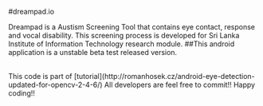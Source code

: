 #dreampad.io

<p>Dreampad is a Austism Screening Tool that contains eye contact, response and vocal disability. This screening process is developed for Sri Lanka Institute of Information Technology research module. 
##This android application is a unstable beta test released version.</p>
<br/>
This code is part of [tutorial](http://romanhosek.cz/android-eye-detection-updated-for-opencv-2-4-6/)
All developers are feel free to commit!! Happy coding!!
